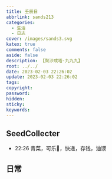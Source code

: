 ```yaml
---
title: 壬辰日
abbrlink: sands213
categories:
  - 生活
  - 日志
cover: /images/sands3.svg
katex: true
comments: false
aside: false
description: 【聚沙成塔·九九九】
root: ../../
date: 2023-02-03 22:26:02
update: 2023-02-03 22:26:02
tags:
copyright:
password:
hidden:
sticky:
keywords:
---
```


## SeedCollecter
- 22:26 青菜，可乐🥤，快递，存钱，油馍


## 日常